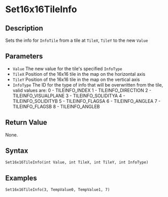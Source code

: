 # Set16x16TileInfo

## Description
Sets the info for `InfoTile` from a tile at `TileX`, `TileY` to the new `Value`

## Parameters
- `Value`
The new value for the tile's specified `InfoType`
- `TileX`
Position of the 16x16 tile in the map on the horizontal axis
- `TileY`
Position of the 16x16 tile in the map on the vertical axis
- `InfoType`
The ID for the type of info that will be overwritten from the tile, valid values are: 
    0 - TILEINFO_INDEX
    1 - TILEINFO_DIRECTION
    2 - TILEINFO_VISUALPLANE
    3 - TILEINFO_SOLIDITYA
    4 - TILEINFO_SOLIDITYB
    5 - TILEINFO_FLAGSA
    6 - TILEINFO_ANGLEA
    7 - TILEINFO_FLAGSB
    8 - TILEINFO_ANGLEB
## Return Value
None.

## Syntax
```
Set16x16TileInfo(int Value, int TileX, int TileY, int InfoType)
```

## Examples
```
Set16x16TileInfo(3, TempValue0, TempValue1, 7)
```